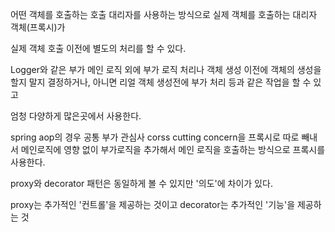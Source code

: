 어떤 객체를 호출하는 호출 대리자를 사용하는 방식으로 실제 객체를 호출하는 대리자 객체(프록시)가 

실제 객체 호출 이전에 별도의 처리를 할 수 있다.

Logger와 같은 부가 메인 로직 외에 부가 로직 처리나 객체 생성 이전에 객체의 생성을 할지 말지 결정하거나,
아니면 리얼 객체 생성전에 부가 처리 등과 같은 작업을 할 수 있고

엄청 다양하게 많은곳에서 사용한다.

spring aop의 경우 공통 부가 관심사 corss cutting concern을 프록시로 따로 빼내서 메인로직에 
영향 없이 부가로직을 추가해서 메인 로직을 호출하는 방식으로 프록시를 사용한다.

proxy와 decorator 패턴은 동일하게 볼 수 있지만 '의도'에 차이가 있다.

proxy는 추가적인 '컨트롤'을 제공하는 것이고 decorator는 추가적인 '기능'을 제공하는 것